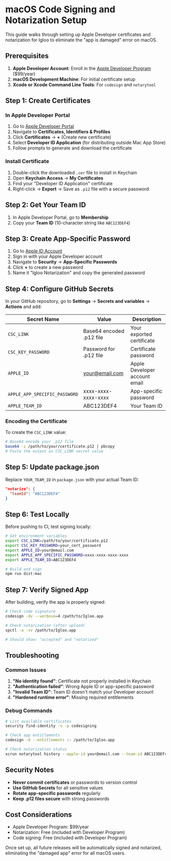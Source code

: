 # macOS Code Signing and Notarization Setup

This guide walks through setting up Apple Developer certificates and notarization for Igloo to eliminate the "app is damaged" error on macOS.

## Prerequisites

1. **Apple Developer Account**: Enroll in the [Apple Developer Program](https://developer.apple.com/programs/) ($99/year)
2. **macOS Development Machine**: For initial certificate setup
3. **Xcode or Xcode Command Line Tools**: For `codesign` and `notarytool`

## Step 1: Create Certificates

### In Apple Developer Portal

1. Go to [Apple Developer Portal](https://developer.apple.com/account/)
2. Navigate to **Certificates, Identifiers & Profiles**
3. Click **Certificates** → **+** (Create new certificate)
4. Select **Developer ID Application** (for distributing outside Mac App Store)
5. Follow prompts to generate and download the certificate

### Install Certificate

1. Double-click the downloaded `.cer` file to install in Keychain
2. Open **Keychain Access** → **My Certificates**
3. Find your "Developer ID Application" certificate
4. Right-click → **Export** → Save as `.p12` file with a secure password

## Step 2: Get Your Team ID

1. In Apple Developer Portal, go to **Membership**
2. Copy your **Team ID** (10-character string like `ABC123DEF4`)

## Step 3: Create App-Specific Password

1. Go to [Apple ID Account](https://appleid.apple.com/)
2. Sign in with your Apple Developer account
3. Navigate to **Security** → **App-Specific Passwords**
4. Click **+** to create a new password
5. Name it "Igloo Notarization" and copy the generated password

## Step 4: Configure GitHub Secrets

In your GitHub repository, go to **Settings** → **Secrets and variables** → **Actions** and add:

| Secret Name | Value | Description |
|-------------|-------|-------------|
| `CSC_LINK` | Base64 encoded .p12 file | Your exported certificate |
| `CSC_KEY_PASSWORD` | Password for .p12 file | Certificate password |
| `APPLE_ID` | your@email.com | Apple Developer account email |
| `APPLE_APP_SPECIFIC_PASSWORD` | xxxx-xxxx-xxxx-xxxx | App-specific password |
| `APPLE_TEAM_ID` | ABC123DEF4 | Your Team ID |

### Encoding the Certificate

To create the `CSC_LINK` value:

```bash
# Base64 encode your .p12 file
base64 -i /path/to/your/certificate.p12 | pbcopy
# Paste the output as CSC_LINK secret value
```

## Step 5: Update package.json

Replace `YOUR_TEAM_ID` in `package.json` with your actual Team ID:

```json
"notarize": {
  "teamId": "ABC123DEF4"
}
```

## Step 6: Test Locally

Before pushing to CI, test signing locally:

```bash
# Set environment variables
export CSC_LINK=/path/to/your/certificate.p12
export CSC_KEY_PASSWORD=your_cert_password
export APPLE_ID=your@email.com
export APPLE_APP_SPECIFIC_PASSWORD=xxxx-xxxx-xxxx-xxxx
export APPLE_TEAM_ID=ABC123DEF4

# Build and sign
npm run dist:mac
```

## Step 7: Verify Signed App

After building, verify the app is properly signed:

```bash
# Check code signature
codesign -dv --verbose=4 /path/to/Igloo.app

# Check notarization (after upload)
spctl -a -vv /path/to/Igloo.app

# Should show: "accepted" and "notarized"
```

## Troubleshooting

### Common Issues

1. **"No identity found"**: Certificate not properly installed in Keychain
2. **"Authentication failed"**: Wrong Apple ID or app-specific password
3. **"Invalid Team ID"**: Team ID doesn't match your Developer account
4. **"Hardened runtime error"**: Missing required entitlements

### Debug Commands

```bash
# List available certificates
security find-identity -v -p codesigning

# Check app entitlements
codesign -d --entitlements :- /path/to/Igloo.app

# Check notarization status
xcrun notarytool history --apple-id your@email.com --team-id ABC123DEF4
```

## Security Notes

- **Never commit certificates** or passwords to version control
- **Use GitHub Secrets** for all sensitive values
- **Rotate app-specific passwords** regularly
- **Keep .p12 files secure** with strong passwords

## Cost Considerations

- Apple Developer Program: $99/year
- Notarization: Free (included with Developer Program)
- Code signing: Free (included with Developer Program)

Once set up, all future releases will be automatically signed and notarized, eliminating the "damaged app" error for all macOS users. 